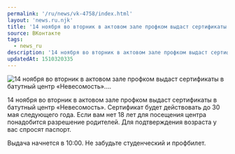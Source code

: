 ```yaml
---
permalink: '/ru/news/vk-4758/index.html'
layout: 'news.ru.njk'
title: '14 ноября во вторник в актовом зале профком выдаст сертификаты в батутный центр «Невесомость».…'
source: ВКонтакте
tags:
  - news_ru
description: '14 ноября во вторник в актовом зале профком выдаст сертификаты в батутный центр «Невесомость».…'
updatedAt: 1510320335
---
```

![14 ноября во вторник в актовом зале профком выдаст сертификаты в батутный центр «Невесомость».…](https://sun9-17.userapi.com/impf/c824503/v824503090/1c72c/xePRE3xkbLo.jpg?size=1280x854&quality=96&sign=8f02b61c37b5836690400e8e1d875891&c_uniq_tag=VdoD3Povvwo9nxpAS4xJZgvEVix5ftb95MJiqTUybWk&type=album)

14 ноября во вторник в актовом зале профком выдаст сертификаты в батутный центр «Невесомость». Сертификат будет действовать до 30 мая следующего года. Если вам нет 18 лет для посещения центра понадобится разрешение родителей. Для подтверждения возраста у вас спросят паспорт.

Выдача начнется в 10:00. Не забудьте студенческий и профбилет.
